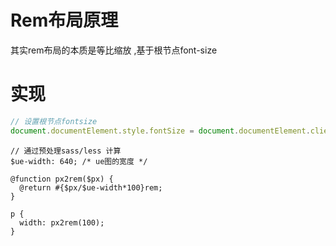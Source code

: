 # Rem布局原理

其实rem布局的本质是等比缩放 ,基于根节点font-size

# 实现

```javascript 
// 设置根节点fontsize
document.documentElement.style.fontSize = document.documentElement.clientWidth / 100 + 'px';
```

```
// 通过预处理sass/less 计算
$ue-width: 640; /* ue图的宽度 */

@function px2rem($px) {
  @return #{$px/$ue-width*100}rem;
}

p {
  width: px2rem(100);
}
```
